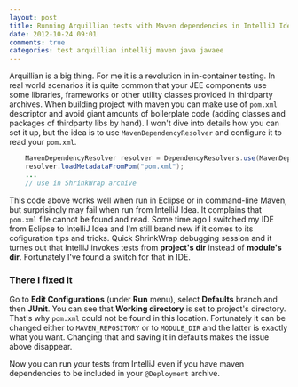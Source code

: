 ```yaml
---
layout: post
title: Running Arquillian tests with Maven dependencies in IntelliJ Idea
date: 2012-10-24 09:01
comments: true
categories: test arquillian intellij maven java javaee
---
```

Arquillian is a big thing. For me it is a revolution in in-container testing. In real world scenarios it is quite common that your JEE components use some libraries, frameworks or other utility classes provided in thirdparty archives. When building project with maven you can make use of `pom.xml` descriptor and avoid giant amounts of boilerplate code (adding classes and packages of thirdparty libs by hand). I won't dive into details how you can set it up, but the idea is to use `MavenDependencyResolver` and configure it to read your `pom.xml`.


``` java Using MavenDependencyResolver
    MavenDependencyResolver resolver = DependencyResolvers.use(MavenDependencyResolver.class);
    resolver.loadMetadataFromPom("pom.xml");
    ...
    // use in ShrinkWrap archive
```

This code above works well when run in Eclipse or in command-line Maven, but surprisingly may fail when run from IntelliJ Idea. It complains that `pom.xml` file cannot be found and read. Some time ago I switched my IDE from Eclipse to IntelliJ Idea and I'm still brand new if it comes to its cofiguration tips and tricks. Quick ShrinkWrap debugging session and it turnes out that IntelliJ invokes tests from **project's dir** instead of **module's dir**. Fortunately I've found a switch for that in IDE. 

### There I fixed it

Go to **Edit Configurations** (under **Run** menu), select **Defaults** branch and then **JUnit**. You can see that **Working directory** is set to project's directory. That's why `pom.xml` could not be found in this location. Fortunately it can be changed either to `MAVEN_REPOSITORY` or to `MODULE_DIR` and the latter is  exactly what you want. Changing that and saving it in defaults makes the issue above disappear. 

Now you can run your tests from IntelliJ even if you have maven dependencies to be included in your `@Deployment` archive.